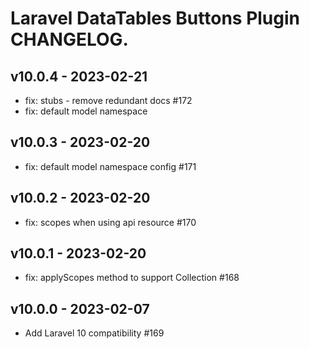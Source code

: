 # Laravel DataTables Buttons Plugin CHANGELOG.

## v10.0.4 - 2023-02-21

- fix: stubs - remove redundant docs #172
- fix: default model namespace

## v10.0.3 - 2023-02-20

- fix: default model namespace config #171

## v10.0.2 - 2023-02-20

- fix: scopes when using api resource #170

## v10.0.1 - 2023-02-20

- fix: applyScopes method to support Collection #168

## v10.0.0 - 2023-02-07

- Add Laravel 10 compatibility #169
